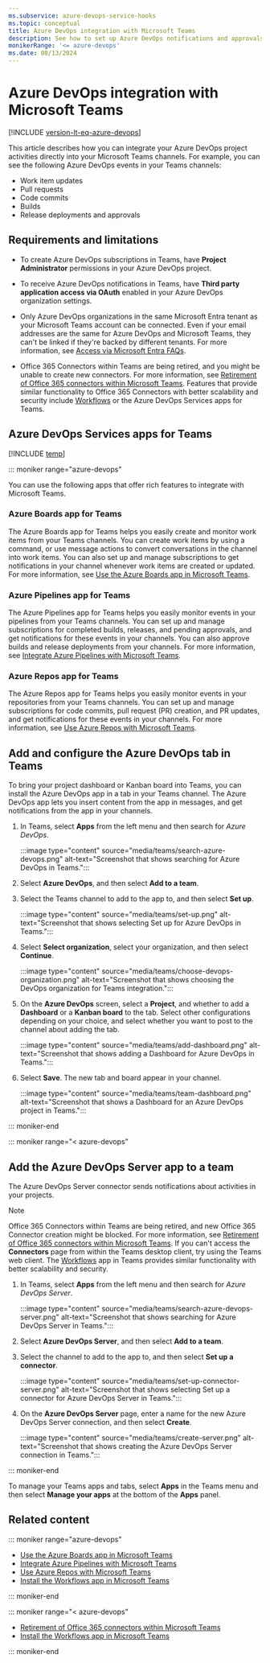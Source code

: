 ```yaml
---
ms.subservice: azure-devops-service-hooks
ms.topic: conceptual
title: Azure DevOps integration with Microsoft Teams
description: See how to set up Azure DevOps notifications and approvals in your Microsoft Teams channels.
monikerRange: '<= azure-devops'
ms.date: 08/13/2024
---
```


# Azure DevOps integration with Microsoft Teams

[!INCLUDE [version-lt-eq-azure-devops](../../includes/version-lt-eq-azure-devops.md)]

This article describes how you can integrate your Azure DevOps project activities directly into your Microsoft Teams channels. For example, you can see the following Azure DevOps events in your Teams channels:

- Work item updates
- Pull requests
- Code commits
- Builds
- Release deployments and approvals

## Requirements and limitations

- To create Azure DevOps subscriptions in Teams, have **Project Administrator** permissions in your Azure DevOps project.

- To receive Azure DevOps notifications in Teams, have **Third party application access via OAuth** enabled in your Azure DevOps organization settings.

- Only Azure DevOps organizations in the same Microsoft Entra tenant as your Microsoft Teams account can be connected. Even if your email addresses are the same for Azure DevOps and Microsoft Teams, they can't be linked if they're backed by different tenants. For more information, see [Access via Microsoft Entra FAQs](../../organizations/accounts/faq-azure-access.yml#AlreadyConnected).

- Office 365 Connectors within Teams are being retired, and you might be unable to create new connectors. For more information, see [Retirement of Office 365 connectors within Microsoft Teams](https://devblogs.microsoft.com/microsoft365dev/retirement-of-office-365-connectors-within-microsoft-teams/). Features that provide similar functionality to Office 365 Connectors with better scalability and security include [Workflows](/power-automate/teams/install-teams-app) or the Azure DevOps Services apps for Teams.

## Azure DevOps Services apps for Teams

[!INCLUDE [temp](../../includes/feature-support-cloud-only.md)]

::: moniker range="azure-devops"

You can use the following apps that offer rich features to integrate with Microsoft Teams.

### Azure Boards app for Teams

The Azure Boards app for Teams helps you easily create and monitor work items from your Teams channels. You can create work items by using a command, or use message actions to convert conversations in the channel into work items. You can also set up and manage subscriptions to get notifications in your channel whenever work items are created or updated. For more information, see [Use the Azure Boards app in Microsoft Teams](../../boards/integrations/boards-teams.md).

### Azure Pipelines app for Teams

The Azure Pipelines app for Teams helps you easily monitor events in your pipelines from your Teams channels. You can set up and manage subscriptions for completed builds, releases, and pending approvals, and get notifications for these events in your channels. You can also approve builds and release deployments from your channels. For more information, see [Integrate Azure Pipelines with Microsoft Teams](../../pipelines/integrations/microsoft-teams.md).

### Azure Repos app for Teams

The Azure Repos app for Teams helps you easily monitor events in your repositories from your Teams channels. You can set up and manage subscriptions for code commits, pull request (PR) creation, and PR updates, and get notifications for these events in your channels. For more information, see [Use Azure Repos with Microsoft Teams](../../repos/integrations/repos-teams.md).

## Add and configure the Azure DevOps tab in Teams

To bring your project dashboard or Kanban board into Teams, you can install the Azure DevOps app in a tab in your Teams channel. The Azure DevOps app lets you insert content from the app in messages, and get notifications from the app in your channels.

1. In Teams, select **Apps** from the left menu and then search for *Azure DevOps*.

   :::image type="content" source="media/teams/search-azure-devops.png" alt-text="Screenshot that shows searching for Azure DevOps in Teams.":::

1. Select **Azure DevOps**, and then select **Add to a team**.

1. Select the Teams channel to add to the app to, and then select **Set up**.

   :::image type="content" source="media/teams/set-up.png" alt-text="Screenshot that shows selecting Set up for Azure DevOps in Teams.":::

1. Select **Select organization**, select your organization, and then select **Continue**.

   :::image type="content" source="media/teams/choose-devops-organization.png" alt-text="Screenshot that shows choosing the DevOps organization for Teams integration.":::

1. On the **Azure DevOps** screen, select a **Project**, and whether to add a **Dashboard** or a **Kanban board** to the tab. Select other configurations depending on your choice, and select whether you want to post to the channel about adding the tab.

   :::image type="content" source="media/teams/add-dashboard.png" alt-text="Screenshot that shows adding a Dashboard for Azure DevOps in Teams.":::

1. Select **Save**. The new tab and board appear in your channel.

   :::image type="content" source="media/teams/team-dashboard.png" alt-text="Screenshot that shows a Dashboard for an Azure DevOps project in Teams.":::

::: moniker-end

::: moniker range="< azure-devops" 

## Add the Azure DevOps Server app to a team

The Azure DevOps Server connector sends notifications about activities in your projects.

>[!NOTE]
>Office 365 Connectors within Teams are being retired, and new Office 365 Connector creation might be blocked. For more information, see [Retirement of Office 365 connectors within Microsoft Teams](https://devblogs.microsoft.com/microsoft365dev/retirement-of-office-365-connectors-within-microsoft-teams/). If you can't access the **Connectors** page from within the Teams desktop client, try using the Teams web client. The [Workflows](/power-automate/teams/install-teams-app) app in Teams provides similar functionality with better scalability and security.

1. In Teams, select **Apps** from the left menu and then search for *Azure DevOps Server*.

   :::image type="content" source="media/teams/search-azure-devops-server.png" alt-text="Screenshot that shows searching for Azure DevOps Server in Teams.":::

1. Select **Azure DevOps Server**, and then select **Add to a team**.

1. Select the channel to add to the app to, and then select **Set up a connector**.

   :::image type="content" source="media/teams/set-up-connector-server.png" alt-text="Screenshot that shows selecting Set up a connector for Azure DevOps Server in Teams.":::

1. On the **Azure DevOps Server** page, enter a name for the new Azure DevOps Server connection, and then select **Create**.

   :::image type="content" source="media/teams/create-server.png" alt-text="Screenshot that shows creating the Azure DevOps Server connection in Teams.":::

::: moniker-end

To manage your Teams apps and tabs, select **Apps** in the Teams menu and then select **Manage your apps** at the bottom of the **Apps** panel.

## Related content

::: moniker range="azure-devops"
- [Use the Azure Boards app in Microsoft Teams](../../boards/integrations/boards-teams.md)
- [Integrate Azure Pipelines with Microsoft Teams](../../pipelines/integrations/microsoft-teams.md)
- [Use Azure Repos with Microsoft Teams](../../repos/integrations/repos-teams.md)
- [Install the Workflows app in Microsoft Teams](/power-automate/teams/install-teams-app)

::: moniker-end

::: moniker range="< azure-devops"
- [Retirement of Office 365 connectors within Microsoft Teams](https://devblogs.microsoft.com/microsoft365dev/retirement-of-office-365-connectors-within-microsoft-teams/)
- [Install the Workflows app in Microsoft Teams](/power-automate/teams/install-teams-app)

::: moniker-end
